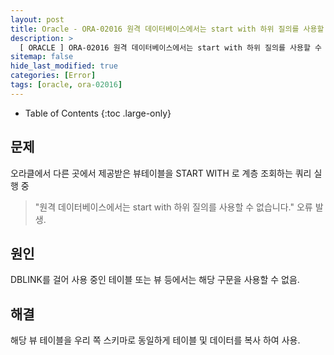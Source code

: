 ```yaml
---
layout: post
title: Oracle - ORA-02016 원격 데이터베이스에서는 start with 하위 질의를 사용할 수 없습니다.
description: >
  [ ORACLE ] ORA-02016 원격 데이터베이스에서는 start with 하위 질의를 사용할 수 없습니다.
sitemap: false
hide_last_modified: true
categories: [Error]
tags: [oracle, ora-02016]
---
```


- Table of Contents
{:toc .large-only}

## 문제

오라클에서 다른 곳에서 제공받은 뷰테이블을 START WITH 로 계층 조회하는 쿼리 실행 중

> "원격 데이터베이스에서는 start with 하위 질의를 사용할 수 없습니다." 오류 발생.

## 원인

DBLINK를 걸어 사용 중인 테이블 또는 뷰 등에서는 해당 구문을 사용할 수 없음.

## 해결

해당 뷰 테이블을 우리 쪽 스키마로 동일하게 테이블 및 데이터를 복사 하여 사용.

